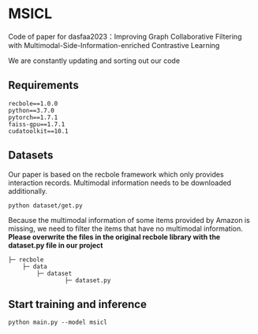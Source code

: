 # MSICL

Code of paper for dasfaa2023：Improving Graph Collaborative Filtering with Multimodal-Side-Information-enriched Contrastive Learning

We are constantly updating and sorting out our code

## Requirements

```
recbole==1.0.0
python==3.7.0
pytorch==1.7.1
faiss-gpu==1.7.1
cudatoolkit==10.1
```

## Datasets

Our paper is based on the recbole framework which only provides interaction records. Multimodal information needs to be downloaded additionally.

```
python dataset/get.py
```

Because the multimodal information of some items provided by Amazon is missing, we need to filter the items that have no multimodal information. **Please overwrite the files in the original recbole library with the dataset.py file in our project**

```
├─ recbole
	├─ data
		├─ dataset
        		├─ dataset.py
```

## Start training and inference

```
python main.py --model msicl
```

